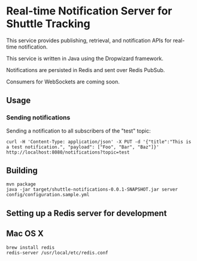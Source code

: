 # Real-time Notification Server for Shuttle Tracking

This service provides publishing, retrieval, and notification APIs for real-time notification.

This service is written in Java using the Dropwizard framework.

Notifications are persisted in Redis and sent over Redis PubSub.

Consumers for WebSockets are coming soon.

## Usage

### Sending notifications

Sending a notification to all subscribers of the "test" topic:

    curl -H 'Content-Type: application/json' -X PUT -d '{"title":"This is a test notification.", "payload": ["Foo", "Bar", "Baz"]}' http://localhost:8080/notifications?topic=test

## Building

    mvn package
    java -jar target/shuttle-notifications-0.0.1-SNAPSHOT.jar server config/configuration.sample.yml

## Setting up a Redis server for development

## Mac OS X

    brew install redis
    redis-server /usr/local/etc/redis.conf